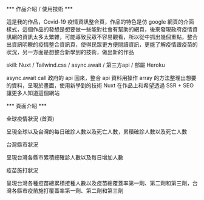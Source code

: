 *** 作品介紹 / 使用技術 ***

這是我的作品，Covid-19 疫情資訊整合頁，作品的特色是仿 google 網頁的介面樣式，這個作品的發想是想要做一些能對社會有幫助的網頁，後來發現政府疫情資訊網的資訊太多太繁雜，可能導致民眾不容易觀看，所以從中抓出幾個重點，整合出資訊明瞭的疫情整合資訊頁，使得民眾更方便閱讀資訊，更能了解疫情跟疫苗的狀況，另一方面是想整合新學到的技術，做出新的作品

skill: Nuxt / Tailwind.css / async.await / 第三方api / 部屬 Heroku

async.await call 政府的 api 回來，整合 api 資料用操作 array 的方法整理出想要的資料，呈現於畫面，使用新學到的技術 Nuxt 在作品上和希望透過 SSR + SEO 讓更多人知道這個網站

*** 頁面介紹 ***

全球疫情狀況 (首頁)

呈現全球以及台灣的每日確診人數以及死亡人數，累積確診人數以及死亡人數

台灣縣市狀況

呈現台灣各縣市累積總確診人數以及每日增加人數

疫苗施打狀況

呈現台灣各種疫苗總累積接種人數以及疫苗總覆蓋率第一劑、第二劑和第三劑，台灣各縣市疫苗施打覆蓋率第一劑、第二劑和第三劑

